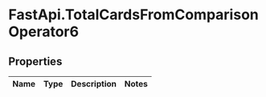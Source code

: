 # FastApi.TotalCardsFromComparisonOperator6

## Properties
Name | Type | Description | Notes
------------ | ------------- | ------------- | -------------
